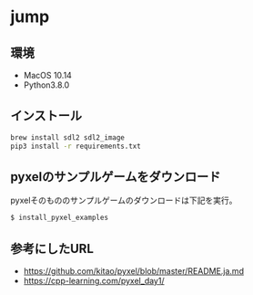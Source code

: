 jump
===

## 環境

- MacOS 10.14
- Python3.8.0

## インストール

```sh
brew install sdl2 sdl2_image 
pip3 install -r requirements.txt
```

## pyxelのサンプルゲームをダウンロード

pyxelそのもののサンプルゲームのダウンロードは下記を実行。

```sh
$ install_pyxel_examples
```

## 参考にしたURL

- https://github.com/kitao/pyxel/blob/master/README.ja.md
- https://cpp-learning.com/pyxel_day1/
